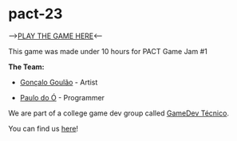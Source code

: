 # pact-23
-->[PLAY THE GAME HERE](https://hamyah.itch.io/a-voz-do-povo)<--

This game was made under 10 hours for PACT Game Jam #1

**The Team:**

- [Gonçalo Goulão](https://goncalogoulao.itch.io) - Artist

- [Paulo do Ó](https://hamyah.itch.io) - Programmer

We are part of a college game dev group called [GameDev Técnico](https://gamedevtecnico.itch.io).

You can find us [here](https://linktr.ee/gamedevtecnico)!
